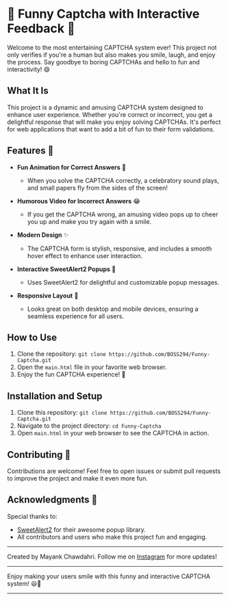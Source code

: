 # 🎉 Funny Captcha with Interactive Feedback 🤖

Welcome to the most entertaining CAPTCHA system ever! This project not only verifies if you're a human but also makes you smile, laugh, and enjoy the process. Say goodbye to boring CAPTCHAs and hello to fun and interactivity! 😄

## What It Is
This project is a dynamic and amusing CAPTCHA system designed to enhance user experience. Whether you're correct or incorrect, you get a delightful response that will make you enjoy solving CAPTCHAs. It's perfect for web applications that want to add a bit of fun to their form validations.

## Features 🌟

- **Fun Animation for Correct Answers** 🎉
  - When you solve the CAPTCHA correctly, a celebratory sound plays, and small papers fly from the sides of the screen! 

- **Humorous Video for Incorrect Answers** 😂
  - If you get the CAPTCHA wrong, an amusing video pops up to cheer you up and make you try again with a smile.

- **Modern Design** ✨
  - The CAPTCHA form is stylish, responsive, and includes a smooth hover effect to enhance user interaction.

- **Interactive SweetAlert2 Popups** 🍬
  - Uses SweetAlert2 for delightful and customizable popup messages.

- **Responsive Layout** 📱
  - Looks great on both desktop and mobile devices, ensuring a seamless experience for all users.

## How to Use
1. Clone the repository: `git clone https://github.com/BOSS294/Funny-Captcha.git`
2. Open the `main.html` file in your favorite web browser.
3. Enjoy the fun CAPTCHA experience! 🎊

## Installation and Setup
1. Clone this repository: `git clone https://github.com/BOSS294/Funny-Captcha.git`
2. Navigate to the project directory: `cd Funny-Captcha`
3. Open `main.html` in your web browser to see the CAPTCHA in action.

## Contributing 🤝
Contributions are welcome! Feel free to open issues or submit pull requests to improve the project and make it even more fun.

## Acknowledgments 🙌
Special thanks to:
- [SweetAlert2](https://sweetalert2.github.io/) for their awesome popup library.
- All contributors and users who make this project fun and engaging.

---

Created by Mayank Chawdahri. Follow me on [Instagram]([https://www.instagram.com/your_instagram_handle](https://www.instagram.com/mayankchawdhari/?hl=en)) for more updates!

---

Enjoy making your users smile with this funny and interactive CAPTCHA system! 😃🎈

---

